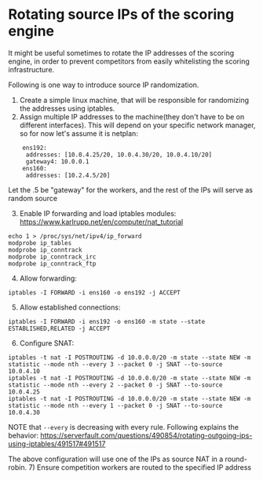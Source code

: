 # Rotating source IPs of the scoring engine

It might be useful sometimes to rotate the IP addresses of the scoring engine, in order to prevent competitors from easily whitelisting the scoring infrastructure.

Following is one way to introduce source IP randomization.

1) Create a simple linux machine, that will be responsible for randomizing the addresses using iptables.
2) Assign multiple IP addresses to the machine(they don't have to be on different interfaces). This will depend on your specific network manager, so for now let's assume it is netplan:

```
    ens192:
     addresses: [10.0.4.25/20, 10.0.4.30/20, 10.0.4.10/20]
     gateway4: 10.0.0.1
    ens160:
     addresses: [10.2.4.5/20]
``` 

Let the .5 be "gateway" for the workers, and the rest of the IPs will serve as random source

3) Enable IP forwarding and load iptables modules: https://www.karlrupp.net/en/computer/nat_tutorial
```
echo 1 > /proc/sys/net/ipv4/ip_forward
modprobe ip_tables
modprobe ip_conntrack
modprobe ip_conntrack_irc
modprobe ip_conntrack_ftp
```
4) Allow forwarding:
```
iptables -I FORWARD -i ens160 -o ens192 -j ACCEPT
```
5) Allow established connections:
```
iptables -I FORWARD -i ens192 -o ens160 -m state --state ESTABLISHED,RELATED -j ACCEPT
```
6) Configure SNAT:
```
iptables -t nat -I POSTROUTING -d 10.0.0.0/20 -m state --state NEW -m statistic --mode nth --every 3 --packet 0 -j SNAT --to-source 10.0.4.10
iptables -t nat -I POSTROUTING -d 10.0.0.0/20 -m state --state NEW -m statistic --mode nth --every 2 --packet 0 -j SNAT --to-source 10.0.4.25
iptables -t nat -I POSTROUTING -d 10.0.0.0/20 -m state --state NEW -m statistic --mode nth --every 1 --packet 0 -j SNAT --to-source 10.0.4.30
```

NOTE that `--every` is decreasing with every rule. Following explains the behavior: https://serverfault.com/questions/490854/rotating-outgoing-ips-using-iptables/491517#491517

The above configuration will use one of the IPs as source NAT in a round-robin.
7) Ensure competition workers are routed to the specified IP address